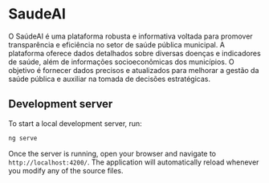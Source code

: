 # SaudeAI
O SaúdeAI é uma plataforma robusta e informativa voltada para promover transparência e eficiência no setor de saúde pública municipal. A plataforma oferece dados detalhados sobre diversas doenças e indicadores de saúde, além de informações socioeconômicas dos municípios. O objetivo é fornecer dados precisos e atualizados para melhorar a gestão da saúde pública e auxiliar na tomada de decisões estratégicas.

## Development server

To start a local development server, run:

```bash
ng serve
```

Once the server is running, open your browser and navigate to `http://localhost:4200/`. The application will automatically reload whenever you modify any of the source files.

